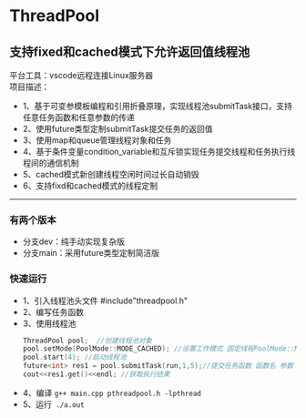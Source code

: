 # ThreadPool
## 支持fixed和cached模式下允许返回值线程池
平台工具：vscode远程连接Linux服务器    
项目描述：
* 1、基于可变参模板编程和引用折叠原理，实现线程池submitTask接口，支持任意任务函数和任意参数的传递
* 2、使用future类型定制submitTask提交任务的返回值
* 3、使用map和queue管理线程对象和任务
* 4、基于条件变量condition_variable和互斥锁实现任务提交线程和任务执行线程间的通信机制
* 5、cached模式新创建线程空闲时间过长自动销毁
* 6、支持fixd和cached模式的线程定制

***

### 有两个版本  
   * 分支dev：纯手动实现复杂版
   * 分支main：采用future类型定制简洁版

### 快速运行  
   * 1、引入线程池头文件 #include"threadpool.h"
   * 2、编写任务函数
   * 3、使用线程池
     ``` C++
     ThreadPool pool;  //创建线程池对象  
     pool.setMode(PoolMode::MODE_CACHED); //设置工作模式 固定线程PoolMode::MODE_CACHED  动态线程PoolMode::MODE_FIXED  
     pool.start(4); //启动线程池  
     future<int> res1 = pool.submitTask(run,1,5);//提交任务函数 函数名 参数  
     cout<<res1.get()<<endl; //获取执行结果  
     ```
   * 4、编译 ```g++ main.cpp pthreadpool.h -lpthread```
   * 5、运行``` ./a.out```
    
        
        
